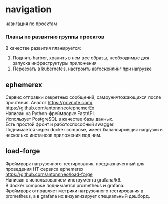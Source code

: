 # navigation  
навигация по проектам  

### Планы по развитию группы проектов
В качестве развития планируется:  
1) Поднять harbor, хранить в нем все образы, необходимые для запуска инфраструктуры приложения  
2) Переехать в kubernetes, настроить автоскейлинг при нагрузке    
  
## ephemerex  
Сервис отправки секретных сообщений, самоуничтожающихся после прочтения. Аналог https://privnote.com/  
https://github.com/antonnneo/ephemerEx  
Написан на Python-фреймворке FastAPI.  
Использует PostgreSQL в качестве базы данных.  
Есть простой фронт и работоспособный swagger.  
Поднимается через docker compose, имеет балансировщик нагрузки и несколько инстансов приложения под ним.  
  
## load-forge  
Фреймворк нагрузочного тестирования, предназначенный для проведения НТ сервиса ephemerex  
https://github.com/antonnneo/load-forge  
Написан с использованием инструмента grafana/k6.  
В docker compose поднимается prometheus и grafana.  
Фреймворк отправляет метрики нагрузочного тестирования в prometheus, а в grafana их визуализирует специальный дэшборд.  
